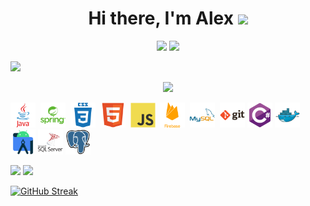 <h1 align="center">
  Hi there, I'm <a target="_blank">Alex</a>
  <img src="https://github.com/blackcater/blackcater/raw/main/images/Hi.gif" height="32"/>
</h1>

<p align="center">
  <img src="https://i.giphy.com/media/v1.Y2lkPTc5MGI3NjExZ2s0am42cWJjdjYxc3pmdTg4ZTE5aW4xcXp5cTN2dGp0dHhycTB0YyZlcD12MV9pbnRlcm5hbF9naWZfYnlfaWQmY3Q9cw/bx3Cvt88j7PtM4SOaS/giphy.gif" width="200" />
  <img src="https://i.giphy.com/media/v1.Y2lkPTc5MGI3NjExYTkxMXZvZ2Jpcmplcnd4Y2phMWFxdGMwYjAwMzIxN3kyOGwzMGM5cSZlcD12MV9pbnRlcm5hbF9naWZfYnlfaWQmY3Q9cw/jzuSsejVh8EYRfdOTz/giphy.gif" width="200" />
</p>

![](https://github-profile-summary-cards.vercel.app/api/cards/profile-details?username=AlexVoin04&theme=solarized_dark)

<p align="center">
  <img src="https://i.giphy.com/media/v1.Y2lkPTc5MGI3NjExcW5wemJzdWxtYjRod29yand3aWkzNDdwand4Njh3bXV3bDdvZXp2aSZlcD12MV9pbnRlcm5hbF9naWZfYnlfaWQmY3Q9cw/SHjOSDkKZ18qOHA5B5/giphy.gif" width="200" />
</p>

<div>
  <img src="https://github.com/devicons/devicon/blob/master/icons/java/java-original-wordmark.svg" title="Java" alt="Java" width="40" height="40"/>&nbsp;
  <img src="https://github.com/devicons/devicon/blob/master/icons/spring/spring-original-wordmark.svg" title="Spring" alt="Spring" width="40" height="40"/>&nbsp;
  <img src="https://github.com/devicons/devicon/blob/master/icons/css3/css3-plain-wordmark.svg"  title="CSS3" alt="CSS" width="40" height="40"/>&nbsp;
  <img src="https://github.com/devicons/devicon/blob/master/icons/html5/html5-original.svg" title="HTML5" alt="HTML" width="40" height="40"/>&nbsp;
  <img src="https://github.com/devicons/devicon/blob/master/icons/javascript/javascript-original.svg" title="JavaScript" alt="JavaScript" width="40" height="40"/>&nbsp;
  <img src="https://github.com/devicons/devicon/blob/master/icons/firebase/firebase-plain-wordmark.svg" title="Firebase" alt="Firebase" width="40" height="40"/>&nbsp;
  <img src="https://github.com/devicons/devicon/blob/master/icons/mysql/mysql-original-wordmark.svg" title="MySQL"  alt="MySQL" width="40" height="40"/>&nbsp;
  <img src="https://github.com/devicons/devicon/blob/master/icons/git/git-original-wordmark.svg" title="Git" **alt="Git" width="40" height="40"/>
  <img src="https://github.com/devicons/devicon/blob/master/icons/csharp/csharp-original.svg" title="CSharp" **alt="CSharp" width="40" height="40"/>
  <img src="https://github.com/devicons/devicon/blob/master/icons/docker/docker-original.svg" title="Docker" **alt="Docker" width="40" height="40"/>
  <img src="https://github.com/devicons/devicon/blob/master/icons/androidstudio/androidstudio-original.svg" title="Android-Studio" **alt="Android-Studio" width="40" height="40"/>
  <img src="https://github.com/devicons/devicon/blob/master/icons/microsoftsqlserver/microsoftsqlserver-original-wordmark.svg" title="M Sql Server" **alt="M Sql Server" width="40" height="40"/>
  <img src="https://github.com/devicons/devicon/blob/master/icons/postgresql/postgresql-original.svg" title="Postgre SQL" **alt="Postgre SQL" width="40" height="40"/>
</div>

![](https://github-profile-summary-cards.vercel.app/api/cards/most-commit-language?username=AlexVoin04&theme=solarized_dark)
![](https://github-profile-summary-cards.vercel.app/api/cards/repos-per-language?username=AlexVoin04&theme=solarized_dark)

[![GitHub Streak](http://github-readme-streak-stats.herokuapp.com?user=AlexVoin04&theme=dark)](https://git.io/streak-stats)

<!--
**AlexVoin04/AlexVoin04** is a ✨ _special_ ✨ repository because its `README.md` (this file) appears on your GitHub profile.

Here are some ideas to get you started:

- 🔭 I’m currently working on ...
- 🌱 I’m currently learning ...
- 👯 I’m looking to collaborate on ...
- 🤔 I’m looking for help with ...
- 💬 Ask me about ...
- 📫 How to reach me: ...
- 😄 Pronouns: ...
- ⚡ Fun fact: ...
-->
